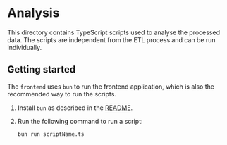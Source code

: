 # Analysis

This directory contains TypeScript scripts used to analyse the processed data.
The scripts are independent from the ETL process and can be run individually.

## Getting started

The `frontend` uses `bun` to run the frontend application, which is also the
recommended way to run the scripts.

1. Install `bun` as described in the [README](../../frontend/README.md).
1. Run the following command to run a script:

   ```bash
   bun run scriptName.ts
   ```
